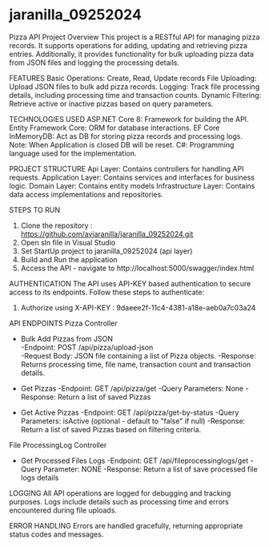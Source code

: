 # jaranilla_09252024
Pizza API Project
Overview
This project is a RESTful API for managing pizza records. It supports operations for adding, updating and retrieving pizza entries. Additionally, it provides functionality for bulk uploading pizza data from JSON files and logging the processing details.

FEATURES
Basic Operations: Create, Read, Update records
File Uploading: Upload JSON files to bulk add pizza records.
Logging: Track file processing details, including processing time and transaction counts.
Dynamic Filtering: Retrieve active or inactive pizzas based on query parameters.


TECHNOLOGIES USED
ASP.NET Core 8: Framework for building the API.
Entity Framework Core: ORM for database interactions.
EF Core InMemoryDB: Act as DB for storing pizza records and processing logs. Note: When Application is closed DB will be reset.
C#: Programming language used for the implementation.

PROJECT STRUCTURE
Api Layer: Contains controllers for handling API requests.
Application Layer: Contains services and interfaces for business logic.
Domain Layer: Contains entity models
Infrastructure Layer: Contains data access implementations and repositories.

STEPS TO RUN
1. Clone the repository : https://github.com/avjaranilla/jaranilla_09252024.git
2. Open sln file in Visual Studio
3. Set StartUp project to jaranilla_09252024 (api layer)
4. Build and Run the application
5. Access the API - navigate to http://localhost:5000/swagger/index.html

AUTHENTICATION
The API uses API-KEY based authentication to secure access to its endpoints. Follow these steps to authenticate:
1. Authorize using X-API-KEY : 9daeee2f-11c4-4381-a18e-aeb0a7c03a24

API ENDPOINTS
Pizza Controller
- Bulk Add Pizzas from JSON								
	-Endpoint: POST /api/pizza/upload-json	
	-Request Body: JSON file containing a list of Pizza objects.
	-Response: Returns processing time, file name, transaction count and transaction details.

- Get Pizzas
	-Endpoint: GET /api/pizza/get
	-Query Parameters: None
	-Response: Return a list of saved Pizzas

- Get Active Pizzas
	-Endpoint: GET /api/pizza/get-by-status
	-Query Parameters: isActive (optional - default to "false" if null)
	-Response: Return a list of saved Pizzas based on filtering criteria.

File ProcessingLog Controller
- Get Processed Files Logs
	-Endpoint: GET /api/fileprocessinglogs/get
	-Query Parameter: NONE
	-Response: Return a list of save processed file logs details



LOGGING
All API operations are logged for debugging and tracking purposes. Logs include details such as processing time and errors encountered during file uploads.

ERROR HANDLING
Errors are handled gracefully, returning appropriate status codes and messages.



